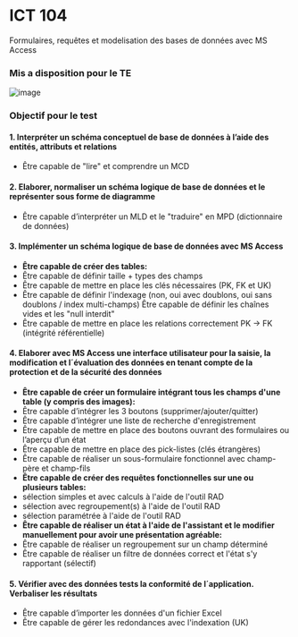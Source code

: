# ICT 104

Formulaires, requêtes et modelisation des bases de données avec MS Access

### Mis a disposition pour le TE
![image](https://user-images.githubusercontent.com/73474137/157658785-c8ec3a21-7b92-4247-8c33-1604eb063e22.png)

### Objectif pour le test
#### 1. Interpréter un schéma conceptuel de base de données à l’aide des entités, attributs et relations
- Être capable de "lire" et comprendre un MCD

#### 2. Elaborer, normaliser un schéma logique de base de données et le représenter sous forme de diagramme
- Être capable d’interpréter un MLD et le "traduire" en MPD (dictionnaire de données)

#### 3. Implémenter un schéma logique de base de données avec MS Access

- **Être capable de créer des tables:**
- Être capable de définir taille + types des champs
- Être capable de mettre en place les clés nécessaires (PK, FK et UK)
- Être capable de définir l'indexage (non, oui avec doublons, oui sans doublons / index multi-champs)
 Être capable de définir les chaînes vides et les "null interdit"
- Être capable de mettre en place les relations correctement PK -> FK (intégrité référentielle)

#### 4. Elaborer avec MS Access une interface utilisateur pour la saisie, la modification et l´évaluation des données en tenant compte de la protection et de la sécurité des données

- **Être capable de créer un formulaire intégrant tous les champs d'une table (y compris des images):**
- Être capable d’intégrer les 3 boutons (supprimer/ajouter/quitter)
- Être capable d’intégrer une liste de recherche d'enregistrement
- Être capable de mettre en place des boutons ouvrant des formulaires ou l’aperçu d’un état
- Être capable de mettre en place des pick-listes (clés étrangères)
- Être capable de réaliser un sous-formulaire fonctionnel avec champ-père et champ-fils
- **Être capable de créer des requêtes fonctionnelles sur une ou plusieurs tables:**
- sélection simples et avec calculs à l'aide de l'outil RAD
- sélection avec regroupement(s) à l'aide de l'outil RAD
- sélection paramétrée à l'aide de l'outil RAD
- **Être capable de réaliser un état à l'aide de l'assistant et le modifier manuellement pour avoir une présentation agréable:**
- Être capable de réaliser un regroupement sur un champ déterminé
- Être capable de réaliser un filtre de données correct et l'état s'y rapportant (sélectif)

#### 5. Vérifier avec des données tests la conformité de l´application. Verbaliser les résultats

- Être capable d’importer les données d'un fichier Excel
- Être capable de gérer les redondances avec l'indexation (UK)
